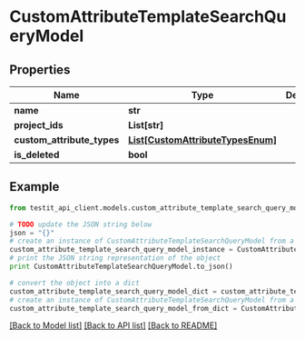 # CustomAttributeTemplateSearchQueryModel


## Properties
Name | Type | Description | Notes
------------ | ------------- | ------------- | -------------
**name** | **str** |  | [optional] 
**project_ids** | **List[str]** |  | [optional] 
**custom_attribute_types** | [**List[CustomAttributeTypesEnum]**](CustomAttributeTypesEnum.md) |  | [optional] 
**is_deleted** | **bool** |  | [optional] 

## Example

```python
from testit_api_client.models.custom_attribute_template_search_query_model import CustomAttributeTemplateSearchQueryModel

# TODO update the JSON string below
json = "{}"
# create an instance of CustomAttributeTemplateSearchQueryModel from a JSON string
custom_attribute_template_search_query_model_instance = CustomAttributeTemplateSearchQueryModel.from_json(json)
# print the JSON string representation of the object
print CustomAttributeTemplateSearchQueryModel.to_json()

# convert the object into a dict
custom_attribute_template_search_query_model_dict = custom_attribute_template_search_query_model_instance.to_dict()
# create an instance of CustomAttributeTemplateSearchQueryModel from a dict
custom_attribute_template_search_query_model_from_dict = CustomAttributeTemplateSearchQueryModel.from_dict(custom_attribute_template_search_query_model_dict)
```
[[Back to Model list]](../README.md#documentation-for-models) [[Back to API list]](../README.md#documentation-for-api-endpoints) [[Back to README]](../README.md)


